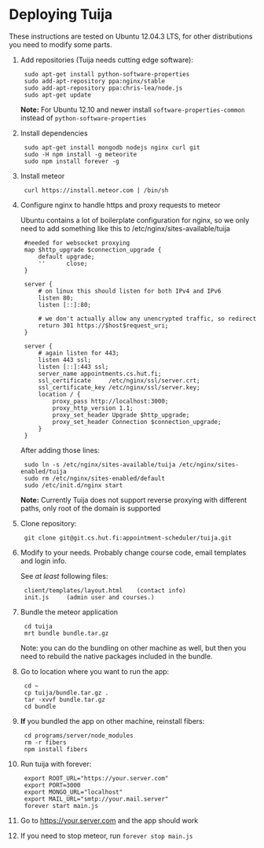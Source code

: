 # Deploying Tuija #

These instructions are tested on Ubuntu 12.04.3 LTS, for other distributions you need to modify some parts.

1. Add repositories (Tuija needs cutting edge software):

        sudo apt-get install python-software-properties
        sudo add-apt-repository ppa:nginx/stable
        sudo add-apt-repository ppa:chris-lea/node.js
        sudo apt-get update

    **Note:** For Ubuntu 12.10 and newer install  `software-properties-common` instead of `python-software-properties`

2. Install dependencies

        sudo apt-get install mongodb nodejs nginx curl git
        sudo -H npm install -g meteorite
        sudo npm install forever -g

3. Install meteor

        curl https://install.meteor.com | /bin/sh

4. Configure nginx to handle https and proxy requests to meteor

    Ubuntu contains a lot of boilerplate configuration for nginx, so we only need to add something like this to /etc/nginx/sites-available/tuija

        #needed for websocket proxying
        map $http_upgrade $connection_upgrade {
            default upgrade;
            ''      close;
        }

        server {
            # on linux this should listen for both IPv4 and IPv6
            listen 80;
            listen [::]:80;

            # we don't actually allow any unencrypted traffic, so redirect
            return 301 https://$host$request_uri;
        }

        server {
            # again listen for 443;
            listen 443 ssl;
            listen [::]:443 ssl;
            server_name appointments.cs.hut.fi;
            ssl_certificate     /etc/nginx/ssl/server.crt;
            ssl_certificate_key /etc/nginx/ssl/server.key;
            location / {
                proxy_pass http://localhost:3000;
                proxy_http_version 1.1;
                proxy_set_header Upgrade $http_upgrade;
                proxy_set_header Connection $connection_upgrade;
            }
        }


    After adding those lines:

        sudo ln -s /etc/nginx/sites-available/tuija /etc/nginx/sites-enabled/tuija
        sudo rm /etc/nginx/sites-enabled/default
        sudo /etc/init.d/nginx start

    **Note:** Currently Tuija does not support reverse proxying with different paths, only root of the domain is supported

5. Clone repository:

        git clone git@git.cs.hut.fi:appointment-scheduler/tuija.git

6. Modify to your needs. Probably change course code, email templates and login info.

    See *at least* following files:

        client/templates/layout.html    (contact info)
        init.js     (admin user and courses.)

6. Bundle the meteor application

        cd tuija
        mrt bundle bundle.tar.gz

    Note: you can do the bundling on other machine as well, but then you need to rebuild the native packages included in the bundle.

7. Go to location where you want to run the app:

        cd ~
        cp tuija/bundle.tar.gz .
        tar -xvvf bundle.tar.gz
        cd bundle

8. **If** you bundled the app on other machine, reinstall fibers:

        cd programs/server/node_modules
        rm -r fibers
        npm install fibers

9. Run tuija with forever:

        export ROOT_URL="https://your.server.com"
        export PORT=3000
        export MONGO_URL="localhost"
        export MAIL_URL="smtp://your.mail.server"
        forever start main.js

10. Go to https://your.server.com and the app should work

11. If you need to stop meteor, run `forever stop main.js`
